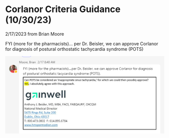 # Corlanor Criteria Guidance (10/30/23)

2/17/2023 from Brian Moore

FYI (more for the pharmacists)... per Dr.  Beisler, we can approve Corlanor for diagnosis of postural orthostatic tachycardia syndrome (POTS)

![image](corlanor.PNG)
